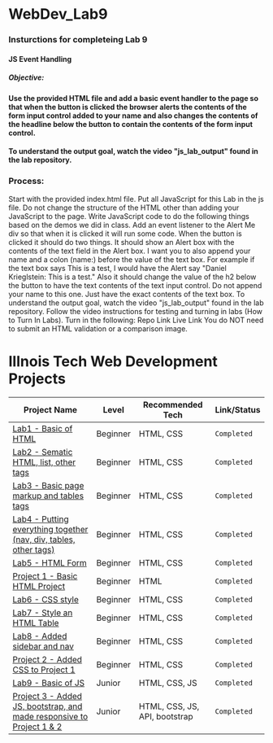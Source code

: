 # WebDev_Lab9

### Insturctions for completeing Lab 9
#### JS Event Handling
##### Objective:

#### Use the provided HTML file and add a basic event handler to the page so that when the button is clicked the browser alerts the contents of the form input control added to your name and also changes the contents of the headline below the button to contain the contents of the form input control.

#### To understand the output goal, watch the video "js_lab_output" found in the lab repository.
### Process:

Start with the provided index.html file.
Put all JavaScript for this Lab in the js file.
Do not change the structure of the HTML other than adding your JavaScript to the page.
Write JavaScript code to do the following things based on the demos we did in class.
Add an event listener to the Alert Me div so that when it is clicked it will run some code.
When the button is clicked it should do two things.
It should show an Alert box with the contents of the text field in the Alert box. I want you to also append your name and a colon (name:) before the value of the text box. For example if the text box says This is a test, I would have the Alert say "Daniel Krieglstein: This is a test."
Also it should change the value of the h2 below the button to have the text contents of the text input control. Do not append your name to this one. Just have the exact contents of the text box.
To understand the output goal, watch the video "js_lab_output" found in the lab repository.
Follow the video instructions for testing and turning in labs (How to Turn In Labs).
Turn in the following:
Repo Link
Live Link
You do NOT need to submit an HTML validation or a comparison image.


# Illnois Tech Web Development Projects

| Project Name | Level | Recommended Tech | Link/Status
| --- | --- | --- | --- |
| <a class="link" href='https://github.com/Kyl67899/webdev_lab1'>Lab1 - Basic of HTML</a> | Beginner            | HTML, CSS    | `Completed`
| <a class="link" href='https://github.com/Kyl67899/webdev_lab2'>Lab2 - Sematic HTML, list, other tags</a> | Beginner            | HTML, CSS    | `Completed`
| <a class="link" href='https://github.com/Kyl67899/webdev_lab3'>Lab3 - Basic page markup and tables tags</a> | Beginner            | HTML, CSS    | `Completed`
| <a class="link" href='https://github.com/Kyl67899/webdev_lab4'>Lab4 - Putting everything together (nav, div, tables, other tags)</a> | Beginner            | HTML, CSS    | `Completed`
| <a class="link" href='https://github.com/Kyl67899/webdev_lab5'>Lab5 - HTML Form</a> | Beginner            | HTML, CSS    | `Completed`
| <a class="link" href='https://kyl67899.github.io/webDev_Project1/index.html'>Project 1 - Basic HTML Project</a> | Beginner            | HTML    | `Completed`
| <a class="link" href='https://github.com/Kyl67899/webdev_lab6'>Lab6 - CSS style</a> | Beginner            | HTML, CSS    | `Completed`
| <a class="link" href='https://github.com/Kyl67899/Web_Lab7'>Lab7 - Style an HTML Table</a> | Beginner            | HTML, CSS    | `Completed`
| <a class="link" href='https://github.com/Kyl67899/webdev_lab8'>Lab8 - Added sidebar and nav</a> | Beginner            | HTML, CSS    | `Completed`
| <a class="link" href='https://github.com/Kyl67899/webDev_Project2'>Project 2 - Added CSS to Project 1</a> | Beginner            | HTML, CSS    | `Completed`
| <a class="link" href='https://github.com/Kyl67899/webdev_lab9'>Lab9 - Basic of JS</a> | Junior            | HTML, CSS, JS    | `Completed`
| <a class="link" href='https://github.com/Kyl67899/webDev_Project3'>Project 3 - Added JS, bootstrap, and made responsive to Project 1 & 2</a> | Junior            | HTML, CSS, JS, API, bootstrap    | `Completed`
